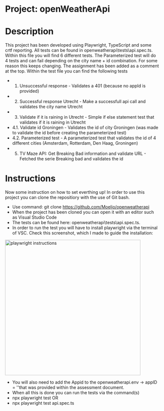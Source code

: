 # Project: openWeatherApi 

# Description
This project has been developed using Playwright, TypeScript and some crtf reporting. All tests can be found in openweatherapi\tests\api.spec.ts. Within this file you will
find 6 different tests. The Parameterized test will do 4 tests and can fail depending on the city name + id combination. For some reason this keeps changing. The assignment has
been added as a comment at the top. Within the test file you can find the following tests
- 1. Unsuccessful response - Validates a 401 (because no appId is provided)
- 2. Successful response Utrecht - Make a successfull api call and validates the city name Utrecht
- 3. Validate if it is raining in Utrecht - Simple if else statement test that validates if it is raining in Utrecht
- 4.1. Validate id Groningen - Validates the id of city Groningen (was made to validate the id before creating the parameterized test)
- 4.2. Parameterized test - A parameterized test that validates the id of 4 different cities (Amsterdam, Rotterdam, Den Haag, Groningen)
- 5. TV Maze API: Get Breaking Bad information and validate URL - Fetched the serie Breaking bad and validates the id

# Instructions
Now some instruction on how to set everthing up! In order to use this project you can clone the repositiory with the use of Git bash. 
- Use command: git clone https://github.com/Moeljo/openweatherapi
- When the project has been cloned you can open it with an editor such as Visual Studio Code
- The tests can be found here: openweatherapi\tests\api.spec.ts.
- In order to run the test you will have to install playwright via the terminal of VSC. Check this screenshot, which I made to guide the installation:

<img width="442" alt="playwright instructions" src="https://github.com/user-attachments/assets/b70b8432-e2e9-471b-9810-535536ba6a96">

- You will also need to add the Appid to the openweatherapi\.env -> appID = ''that was provided within the assessment document. 
- When all this is done you can run the tests via the command(s)
- npx playwright test 
OR
- npx playwright test api.spec.ts
